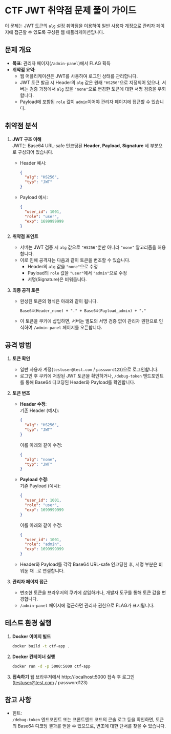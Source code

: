 # CTF JWT 취약점 문제 풀이 가이드

이 문제는 JWT 토큰의 `alg` 설정 취약점을 이용하여 일반 사용자 계정으로 관리자 페이지에 접근할 수 있도록 구성된 웹 애플리케이션입니다.

## 문제 개요

- **목표**: 관리자 페이지(`/admin-panel`)에서 FLAG 획득
- **취약점 요약**:  
  - 웹 어플리케이션은 JWT를 사용하여 로그인 상태를 관리합니다.
  - JWT 토큰 발급 시 Header의 `alg` 값은 원래 `"HS256"`으로 지정되어 있으나, 서버는 검증 과정에서 `alg` 값을 `"none"`으로 변경한 토큰에 대한 서명 검증을 우회합니다.
  - Payload에 포함된 `role` 값이 `admin`이어야 관리자 페이지에 접근할 수 있습니다.

## 취약점 분석

1. **JWT 구조 이해**  
   JWT는 Base64 URL-safe 인코딩된 **Header**, **Payload**, **Signature** 세 부분으로 구성되어 있습니다.
   - Header 예시:  
     ```json
     {
       "alg": "HS256",
       "typ": "JWT"
     }
     ```
   - Payload 예시:  
     ```json
     {
       "user_id": 1001,
       "role": "user",
       "exp": 1699999999
     }
     ```

2. **취약점 포인트**  
   - 서버는 JWT 검증 시 `alg` 값으로 `"HS256"`뿐만 아니라 `"none"` 알고리즘을 허용합니다.
   - 이로 인해 공격자는 다음과 같이 토큰을 변조할 수 있습니다.
     - Header의 `alg` 값을 `"none"`으로 수정
     - Payload의 `role` 값을 `"user"`에서 `"admin"`으로 수정
     - 서명(Signature)은 비워둡니다.

3. **최종 공격 토큰**  
   - 완성된 토큰의 형식은 아래와 같이 됩니다.
     ```
     Base64(Header_none) + "." + Base64(Payload_admin) + "."
     ```
   - 이 토큰을 쿠키에 삽입하면, 서버는 별도의 서명 검증 없이 관리자 권한으로 인식하여 `/admin-panel` 페이지를 오픈합니다.

## 공격 방법

1. **토큰 확인**  
   - 일반 사용자 계정(`testuser@test.com` / `password123`)으로 로그인합니다.
   - 로그인 후 쿠키에 저장된 JWT 토큰을 확인하거나, `/debug-token` 엔드포인트를 통해 Base64 디코딩된 Header와 Payload를 확인합니다.

2. **토큰 변조**  
   - **Header 수정**:  
     기존 Header (예시):
     ```json
     {
       "alg": "HS256",
       "typ": "JWT"
     }
     ```
     이를 아래와 같이 수정:
     ```json
     {
       "alg": "none",
       "typ": "JWT"
     }
     ```
   - **Payload 수정**:  
     기존 Payload (예시):
     ```json
     {
       "user_id": 1001,
       "role": "user",
       "exp": 1699999999
     }
     ```
     이를 아래와 같이 수정:
     ```json
     {
       "user_id": 1001,
       "role": "admin",
       "exp": 1699999999
     }
     ```
   - Header와 Payload를 각각 Base64 URL-safe 인코딩한 후, 서명 부분은 비워둔 채 `.`로 연결합니다.

3. **관리자 페이지 접근**  
   - 변조한 토큰을 브라우저의 쿠키에 삽입하거나, 개발자 도구를 통해 토큰 값을 변경합니다.
   - `/admin-panel` 페이지에 접근하면 관리자 권한으로 FLAG가 표시됩니다.

## 테스트 환경 실행

1. **Docker 이미지 빌드**
   ```bash
   docker build -t ctf-app .
2. **Docker 컨테이너 실행**
   ```bash
   docker run -d -p 5000:5000 ctf-app
3. **접속하기**
   웹 브라우저에서 http://localhost:5000 접속 후 로그인 (testuser@test.com / password123)


## 참고 사항

- 힌트:<br>
   ```/debug-token``` 엔드포인트 또는 프론트엔드 코드의 콘솔 로그 등을 확인하면, 토큰의 Base64 디코딩 결과를 얻을 수 있으므로, 변조에 대한 단서를 찾을 수 있습니다. 